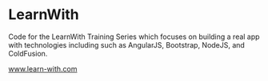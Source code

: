 # LearnWith
Code for the LearnWith Training Series which focuses on building a real app with 
technologies including such as AngularJS, Bootstrap, NodeJS, and ColdFusion.


www.learn-with.com
